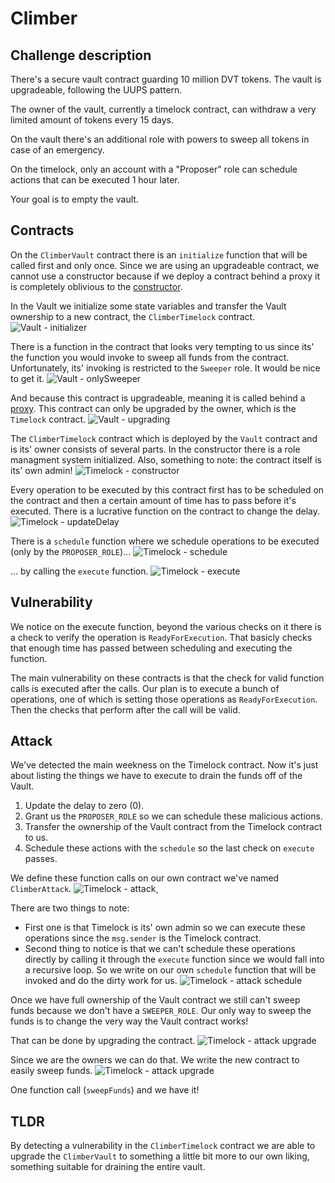 # Climber

## Challenge description
There's a secure vault contract guarding 10 million DVT tokens. The vault is upgradeable, following the UUPS pattern.

The owner of the vault, currently a timelock contract, can withdraw a very limited amount of tokens every 15 days.

On the vault there's an additional role with powers to sweep all tokens in case of an emergency.

On the timelock, only an account with a "Proposer" role can schedule actions that can be executed 1 hour later.

Your goal is to empty the vault. 
## Contracts
On the `ClimberVault` contract there is an `initialize` function that will be called first and only once. Since we are using an upgradeable contract, we cannot use a constructor because if we deploy a contract behind a proxy it is completely oblivious to the [constructor](https://docs.openzeppelin.com/upgrades-plugins/1.x/proxies#the-constructor-caveat). 

In the Vault we initialize some state variables and transfer the Vault ownership to a new contract, the `ClimberTimelock` contract.
![Vault - initializer](../../images/climber-vault-initializer.png)

There is a function in the contract that looks very tempting to us since its' the function you would invoke to sweep all funds from the contract. Unfortunately, its' invoking is restricted to the `Sweeper` role. It would be nice to get it.
![Vault - onlySweeper](../../images/climber-vault-sweeper.png)

And because this contract is upgradeable, meaning it is called behind a [proxy](https://docs.openzeppelin.com/contracts/4.x/api/proxy). This contract can only be upgraded by the owner, which is the `Timelock` contract.
![Vault - upgrading](../../images/climber-vault-upgrade.png)

The `ClimberTimelock` contract which is deployed by the `Vault` contract and is its' owner consists of several parts. In the constructor there is a role managment system initialized. Also, something to note: the contract itself is its' own admin!
![Timelock - constructor](../../images/climber-timelock-constructor.png)

Every operation to be executed by this contract first has to be scheduled on the contract and then a certain amount of time has to pass before it's executed. There is a lucrative function on the contract to change the delay.
![Timelock - updateDelay](../../images/climber-timelock-updateDelay.png)

There is a `schedule` function where we schedule operations to be executed (only by the `PROPOSER_ROLE`)...
![Timelock - schedule](../../images/climber-timelock-schedule.png)

... by calling the `execute` function.
![Timelock - execute](../../images/climber-timelock-execute.png)

## Vulnerability
We notice on the execute function, beyond the various checks on it there is a check to verify the operation is `ReadyForExecution`. That basicly checks that enough time has passed between scheduling and executing the function.

The main vulnerability on these contracts is that the check for valid function calls is executed after the calls. Our plan is to execute a bunch of operations, one of which is setting those operations as `ReadyForExecution`. Then the checks that perform after the call will be valid.

## Attack

We've detected the main weekness on the Timelock contract. Now it's just about listing the things we have to execute to drain the funds off of the Vault.

1. Update the delay to zero (0).
2. Grant us the `PROPOSER_ROLE` so we can schedule these malicious actions.
3. Transfer the ownership of the Vault contract from the Timelock contract to us.
4. Schedule these actions with the `schedule` so the last check on `execute` passes.

We define these function calls on our own contract we've named `ClimberAttack`.
![Timelock - attack](../../images/climber-attack.png)¸

There are two things to note:

- First one is that Timelock is its' own admin so we can execute these operations since the `msg.sender` is the Timelock contract.
- Second thing to notice is that we can't schedule these operations directly by calling it through the `execute` function since we would fall into a recursive loop. So we write on our own `schedule` function that will be invoked and do the dirty work for us.
![Timelock - attack schedule](../../images/climber-schedule.png)

Once we have full ownership of the Vault contract we still can't sweep funds because we don't have a `SWEEPER_ROLE`. Our only way to sweep the funds is to change the very way the Vault contract works! 

That can be done by upgrading the contract. 
![Timelock - attack upgrade](../../images/climber-upgradeProxy.png)

Since we are the owners we can do that. We write the new contract to easily sweep funds. 
![Timelock - attack upgrade](../../images/climber-upgrade.png)

One function call (`sweepFunds`) and we have it!

## TLDR
By detecting a vulnerability in the `ClimberTimelock` contract we are able to upgrade the `ClimberVault` to something a little bit more to our own liking, something suitable for draining the entire vault.


